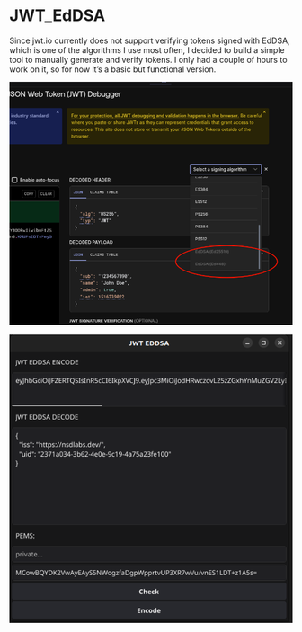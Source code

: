 # JWT_EdDSA

Since jwt.io currently does not support verifying tokens signed with EdDSA, which is one of the algorithms I use most often, I decided to build a simple tool to manually generate and verify tokens.
I only had a couple of hours to work on it, so for now it’s a basic but functional version.

![img1](img/1.png)

![img2](img/2.png)